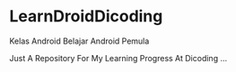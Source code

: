 # LearnDroidDicoding
Kelas Android Belajar Android Pemula

Just A Repository For My Learning Progress At Dicoding ...




